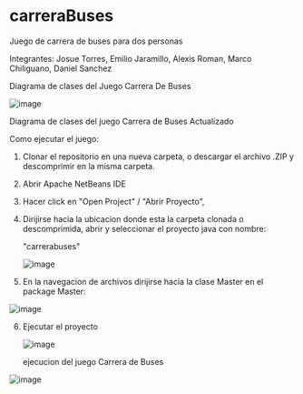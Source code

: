 

# carreraBuses
Juego de carrera de buses para dos personas

Integrantes: Josue Torres, Emilio Jaramillo, Alexis Roman, Marco Chiliguano, Daniel Sanchez

Diagrama de clases del Juego Carrera De Buses


![image](https://github.com/user-attachments/assets/dcb899a4-8de7-4393-a69c-b132ea0d7104)


Diagrama de clases del juego Carrera de Buses Actualizado

Como ejecutar el juego:

1. Clonar el repositorio en una nueva carpeta, o descargar el archivo .ZIP y descomprimir en la misma carpeta.
   
2. Abrir Apache NetBeans IDE
   
3. Hacer click en "Open Project" / "Abrir Proyecto",
   
4. Dirijirse hacia la ubicacion donde esta la carpeta clonada o descomprimida, abrir y seleccionar el proyecto java con nombre:

   "carrerabuses"

   ![image](https://github.com/user-attachments/assets/b7e62508-09fb-45f3-93af-f207b528da3c)


5. En la navegacion de archivos dirijirse hacia la clase Master en el package Master:

  ![image](https://github.com/user-attachments/assets/2612e2bf-52c2-4122-8b46-7b857badcdc0)


6. Ejecutar el proyecto

   ![image](https://github.com/user-attachments/assets/943c09ea-d200-4707-9a4f-70487c843326)

   ejecucion del juego Carrera de Buses

![image](https://github.com/user-attachments/assets/6313b463-88da-4c74-b59b-61220e9f3ad8)

